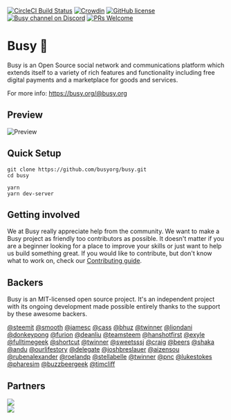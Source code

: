 [![CircleCI Build Status](https://circleci.com/gh/busyorg/busy.svg?style=shield&circle-token=:circle-token)](https://circleci.com/gh/busyorg/busy)
[![Crowdin](http://d322cqt584bo4o.cloudfront.net/busy/localized.svg)](https://translate.busy.org/project/busy)
[![GitHub license](https://img.shields.io/badge/license-MIT-blue.svg)](https://raw.githubusercontent.com/busyorg/busy/new-design/LICENSE)
[![Busy channel on Discord](https://img.shields.io/badge/chat-discord-738bd7.svg)](https://discord.gg/G95rNZs)
[![PRs Welcome](https://img.shields.io/badge/PRs-welcome-brightgreen.svg?style=flat-square)](http://makeapullrequest.com)

# Busy 🚀

Busy is an Open Source social network and communications platform which extends itself to a variety of rich features and functionality including free digital payments and a marketplace for goods and services.

For more info: https://busy.org/@busy.org

## Preview

![Preview](https://user-images.githubusercontent.com/16245250/35974135-6fe56d5a-0d0a-11e8-99f6-a90d59696f82.png)

## Quick Setup

```
git clone https://github.com/busyorg/busy.git
cd busy

yarn
yarn dev-server
```

## Getting involved

We at Busy really appreciate help from the community. We want to make a Busy project as friendly too contributors as possible. It doesn't matter if you are a beginner looking for a place to improve your skills or just want to help us build something great.
If you would like to contribute, but don't know what to work on, check our [Contributing guide](https://github.com/busyorg/busy/blob/master/docs/CONTRIBUTING.md).

## Backers

Busy is an MIT-licensed open source project. It's an independent project with its ongoing development made possible entirely thanks to the support by these awesome backers.

[@steemit](https://busy.org/@steemit)
[@smooth](https://busy.org/@smooth)
[@jamesc](https://busy.org/@jamesc)
[@cass](https://busy.org/@cass)
[@bhuz](https://busy.org/@bhuz)
[@twinner](https://busy.org/@twinner)
[@liondani](https://busy.org/@liondani)
[@donkeypong](https://busy.org/@donkeypong)
[@furion](https://busy.org/@furion)
[@deanliu](https://busy.org/@deanliu)
[@teamsteem](https://busy.org/@teamsteem)
[@hanshotfirst](https://busy.org/@hanshotfirst)
[@exyle](https://busy.org/@exyle)
[@fulltimegeek](https://busy.org/@fulltimegeek)
[@shortcut](https://busy.org/@shortcut)
[@twinner](https://busy.org/@twinner)
[@sweetsssj](https://busy.org/@sweetsssj)
[@craig](https://busy.org/@craig)
[@beers](https://busy.org/@beers)
[@shaka](https://busy.org/@shaka)
[@andu](https://busy.org/@andu)
[@ourlifestory](https://busy.org/@ourlifestory)
[@delegate](https://busy.org/@delegate)
[@joshbreslauer](https://busy.org/@joshbreslauer)
[@aizensou](https://busy.org/@aizensou)
[@rubenalexander](https://busy.org/@rubenalexander)
[@roelandp](https://busy.org/@roelandp)
[@stellabelle](https://busy.org/@stellabelle)
[@twinner](https://busy.org/@twinner)
[@pnc](https://busy.org/@pnc)
[@lukestokes](https://busy.org/@lukestokes)
[@pharesim](https://busy.org/@pharesim)
[@buzzbeergeek](https://busy.org/@buzzbeergeek)
[@timcliff](https://busy.org/@timcliff)

## Partners

[![](https://res.cloudinary.com/hpiynhbhq/image/upload/v1507199425/hevqheh9nltx0dfbuvo8.png)](https://crowdin.com/project/busy)  
[![](https://res.cloudinary.com/hpiynhbhq/image/upload/v1507199050/fqxowyhiwlj9vhb5wdue.png)](https://www.browserstack.com/)
